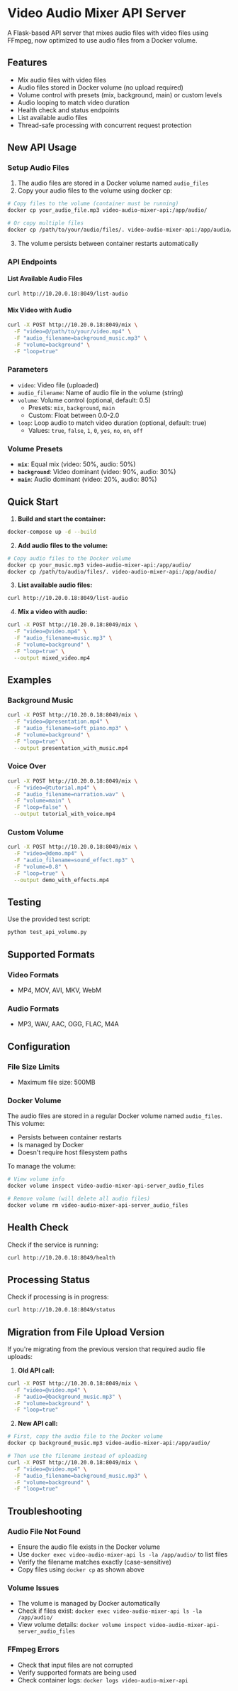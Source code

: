 # Video Audio Mixer API Server

A Flask-based API server that mixes audio files with video files using FFmpeg, now optimized to use audio files from a Docker volume.

## Features

- Mix audio files with video files
- Audio files stored in Docker volume (no upload required)
- Volume control with presets (mix, background, main) or custom levels
- Audio looping to match video duration
- Health check and status endpoints
- List available audio files
- Thread-safe processing with concurrent request protection

## New API Usage

### Setup Audio Files

1. The audio files are stored in a Docker volume named `audio_files`
2. Copy your audio files to the volume using docker cp:

```bash
# Copy files to the volume (container must be running)
docker cp your_audio_file.mp3 video-audio-mixer-api:/app/audio/

# Or copy multiple files
docker cp /path/to/your/audio/files/. video-audio-mixer-api:/app/audio/
```

3. The volume persists between container restarts automatically

### API Endpoints

#### List Available Audio Files
```bash
curl http://10.20.0.18:8049/list-audio
```

#### Mix Video with Audio
```bash
curl -X POST http://10.20.0.18:8049/mix \
  -F "video=@/path/to/your/video.mp4" \
  -F "audio_filename=background_music.mp3" \
  -F "volume=background" \
  -F "loop=true"
```

### Parameters

- `video`: Video file (uploaded)
- `audio_filename`: Name of audio file in the volume (string)
- `volume`: Volume control (optional, default: 0.5)
  - Presets: `mix`, `background`, `main`
  - Custom: Float between 0.0-2.0
- `loop`: Loop audio to match video duration (optional, default: true)
  - Values: `true`, `false`, `1`, `0`, `yes`, `no`, `on`, `off`

### Volume Presets

- **`mix`**: Equal mix (video: 50%, audio: 50%)
- **`background`**: Video dominant (video: 90%, audio: 30%)
- **`main`**: Audio dominant (video: 20%, audio: 80%)

## Quick Start

1. **Build and start the container:**
```bash
docker-compose up -d --build
```

2. **Add audio files to the volume:**
```bash
# Copy audio files to the Docker volume
docker cp your_music.mp3 video-audio-mixer-api:/app/audio/
docker cp /path/to/audio/files/. video-audio-mixer-api:/app/audio/
```

3. **List available audio files:**
```bash
curl http://10.20.0.18:8049/list-audio
```

4. **Mix a video with audio:**
```bash
curl -X POST http://10.20.0.18:8049/mix \
  -F "video=@video.mp4" \
  -F "audio_filename=music.mp3" \
  -F "volume=background" \
  -F "loop=true" \
  --output mixed_video.mp4
```

## Examples

### Background Music
```bash
curl -X POST http://10.20.0.18:8049/mix \
  -F "video=@presentation.mp4" \
  -F "audio_filename=soft_piano.mp3" \
  -F "volume=background" \
  -F "loop=true" \
  --output presentation_with_music.mp4
```

### Voice Over
```bash
curl -X POST http://10.20.0.18:8049/mix \
  -F "video=@tutorial.mp4" \
  -F "audio_filename=narration.wav" \
  -F "volume=main" \
  -F "loop=false" \
  --output tutorial_with_voice.mp4
```

### Custom Volume
```bash
curl -X POST http://10.20.0.18:8049/mix \
  -F "video=@demo.mp4" \
  -F "audio_filename=sound_effect.mp3" \
  -F "volume=0.8" \
  -F "loop=true" \
  --output demo_with_effects.mp4
```

## Testing

Use the provided test script:
```bash
python test_api_volume.py
```

## Supported Formats

### Video Formats
- MP4, MOV, AVI, MKV, WebM

### Audio Formats  
- MP3, WAV, AAC, OGG, FLAC, M4A

## Configuration

### File Size Limits
- Maximum file size: 500MB

### Docker Volume
The audio files are stored in a regular Docker volume named `audio_files`. This volume:
- Persists between container restarts
- Is managed by Docker
- Doesn't require host filesystem paths

To manage the volume:
```bash
# View volume info
docker volume inspect video-audio-mixer-api-server_audio_files

# Remove volume (will delete all audio files)
docker volume rm video-audio-mixer-api-server_audio_files
```

## Health Check

Check if the service is running:
```bash
curl http://10.20.0.18:8049/health
```

## Processing Status

Check if processing is in progress:
```bash
curl http://10.20.0.18:8049/status
```

## Migration from File Upload Version

If you're migrating from the previous version that required audio file uploads:

1. **Old API call:**
```bash
curl -X POST http://10.20.0.18:8049/mix \
  -F "video=@video.mp4" \
  -F "audio=@background_music.mp3" \
  -F "volume=background" \
  -F "loop=true"
```

2. **New API call:**
```bash
# First, copy the audio file to the Docker volume
docker cp background_music.mp3 video-audio-mixer-api:/app/audio/

# Then use the filename instead of uploading
curl -X POST http://10.20.0.18:8049/mix \
  -F "video=@video.mp4" \
  -F "audio_filename=background_music.mp3" \
  -F "volume=background" \
  -F "loop=true"
```

## Troubleshooting

### Audio File Not Found
- Ensure the audio file exists in the Docker volume
- Use `docker exec video-audio-mixer-api ls -la /app/audio/` to list files
- Verify the filename matches exactly (case-sensitive)
- Copy files using `docker cp` as shown above

### Volume Issues
- The volume is managed by Docker automatically
- Check if files exist: `docker exec video-audio-mixer-api ls -la /app/audio/`
- View volume details: `docker volume inspect video-audio-mixer-api-server_audio_files`

### FFmpeg Errors
- Check that input files are not corrupted
- Verify supported formats are being used
- Check container logs: `docker logs video-audio-mixer-api`
